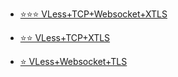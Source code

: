 - [⭐⭐⭐ VLess+TCP+Websocket+XTLS](https://github.com/charlieethan/firewall-proxy/tree/master/English/V2ray/VLess/tcp+ws)

- [⭐⭐ VLess+TCP+XTLS](https://github.com/charlieethan/firewall-proxy/tree/master/English/V2ray/VLess/tcp)  		

- [⭐ VLess+Websocket+TLS](https://github.com/charlieethan/firewall-proxy/tree/master/English/V2ray/VLess/ws) 		